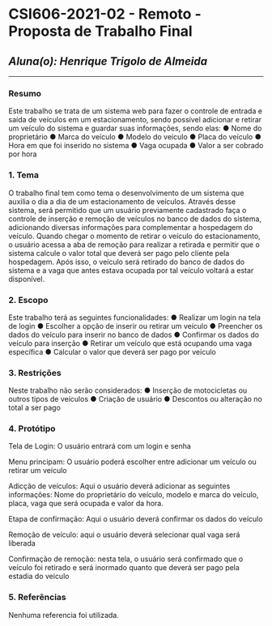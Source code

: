 # **CSI606-2021-02 - Remoto - Proposta de Trabalho Final**

## *Aluna(o): Henrique Trigolo de Almeida*

--------------

<!-- Descrever um resumo sobre o trabalho. -->

### Resumo

Este trabalho se trata de um sistema web para fazer o controle de entrada e
saída de veículos em um estacionamento, sendo possível adicionar e retirar um
veículo do sistema e guardar suas informações, sendo elas:
● Nome do proprietário
● Marca do veículo
● Modelo do veículo
● Placa do veículo
● Hora em que foi inserido no sistema
● Vaga ocupada
● Valor a ser cobrado por hora

<!-- Apresentar o tema. -->
### 1. Tema

O trabalho final tem como tema o desenvolvimento de um sistema que auxilia
o dia a dia de um estacionamento de veículos. Através desse sistema, será
permitido que um usuário previamente cadastrado faça o controle de inserção e
remoção de veículos no banco de dados do sistema, adicionando diversas
informações para complementar a hospedagem do veículo.
Quando chegar o momento de retirar o veículo do estacionamento, o usuário
acessa a aba de remoção para realizar a retirada e permitir que o sistema calcule o
valor total que deverá ser pago pelo cliente pela hospedagem.
Após isso, o veículo será retirado do banco de dados do sistema e a vaga
que antes estava ocupada por tal veículo voltará a estar disponível.

<!-- Descrever e limitar o escopo da aplicação. -->
### 2. Escopo

  Este trabalho terá as seguintes funcionalidades:
● Realizar um login na tela de login
● Escolher a opção de inserir ou retirar um veículo
● Preencher os dados do veículo para inserir no banco de dados
● Confirmar os dados do veículo para inserção
● Retirar um veículo que está ocupando uma vaga específica
● Calcular o valor que deverá ser pago por veículo

<!-- Apresentar restrições de funcionalidades e de escopo. -->
### 3. Restrições

  Neste trabalho não serão considerados:
● Inserção de motocicletas ou outros tipos de veículos
● Criação de usuário
● Descontos ou alteração no total a ser pago

<!-- Construir alguns protótipos para a aplicação, disponibilizá-los no Github e descrever o que foi considerado. //-->
### 4. Protótipo

  Tela de Login: O usuário entrará com um login e senha

  Menu principam: O usuário poderá escolher entre adicionar um veículo ou retirar um veículo

  Adicção de veículos: Aqui o usuário deverá adicionar as seguintes informações: Nome do proprietário do veículo, modelo e marca do veículo, placa, vaga que será ocupada e valor da hora.

  Etapa de confirmação: Aqui o usuário deverá confirmar os dados do veículo

  Remoção de veículo: aqui o usuário deverá selecionar qual vaga será liberada

  Confirmação de remoção: nesta tela, o usuário será confirmado que o veículo foi retirado e será inormado quanto que deverá ser pago pela estadia do veiculo 

### 5. Referências

  Nenhuma referencia foi utilizada.
